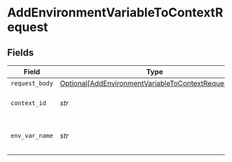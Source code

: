 # AddEnvironmentVariableToContextRequest


## Fields

| Field                                                                                                                         | Type                                                                                                                          | Required                                                                                                                      | Description                                                                                                                   |
| ----------------------------------------------------------------------------------------------------------------------------- | ----------------------------------------------------------------------------------------------------------------------------- | ----------------------------------------------------------------------------------------------------------------------------- | ----------------------------------------------------------------------------------------------------------------------------- |
| `request_body`                                                                                                                | [Optional[AddEnvironmentVariableToContextRequestBody]](../../models/operations/addenvironmentvariabletocontextrequestbody.md) | :heavy_minus_sign:                                                                                                            | N/A                                                                                                                           |
| `context_id`                                                                                                                  | *str*                                                                                                                         | :heavy_check_mark:                                                                                                            | ID of the context (UUID)                                                                                                      |
| `env_var_name`                                                                                                                | *str*                                                                                                                         | :heavy_check_mark:                                                                                                            | The name of the environment variable                                                                                          |